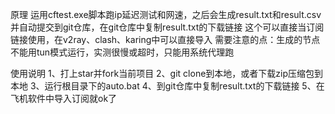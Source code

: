 原理
       运用cftest.exe脚本跑ip延迟测试和网速，之后会生成result.txt和result.csv并自动提交到git仓库，在git仓库中复制result.txt的下载链接
       这个可以直接当订阅链接使用，在v2ray、clash、karing中可以直接导入
       需要注意的点：生成的节点不能用tun模式运行，实测很慢或超时，只能用系统代理跑

使用说明
       1、打上star并fork当前项目
       2、git clone到本地，或者下载zip压缩包到本地
       3、运行根目录下的auto.bat
       4、到git仓库中复制result.txt的下载链接
       5、在飞机软件中导入订阅就ok了
